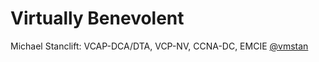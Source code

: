Virtually Benevolent
====================

Michael Stanclift: VCAP-DCA/DTA, VCP-NV, CCNA-DC, EMCIE
[@vmstan](https://twitter.com/@vmstan)